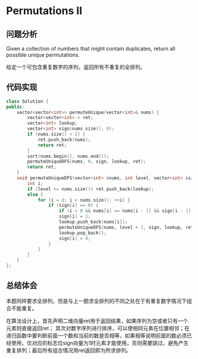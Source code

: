 #  Permutations II

## 问题分析
Given a collection of numbers that might contain duplicates, return all possible unique permutations.

给定一个可包含重复数字的序列，返回所有不重复的全排列。

## 代码实现
``` C++
class Solution {
public:
    vector<vector<int>> permuteUnique(vector<int>& nums) {
        vector<vector<int> > ret;
        vector<int> lookup;
        vector<int> sign(nums.size(), 0);
        if (nums.size() < 2) {
            ret.push_back(nums);
            return ret;
        }
        sort(nums.begin(), nums.end());
        permuteUniqueDFS(nums, 0, sign, lookup, ret);
        return ret;
    }
    void permuteUniqueDFS(vector<int> &nums, int level, vector<int> &sign, vector<int> &lookup, vector<vector<int> > &ret) {
        int i;
        if (level >= nums.size()) ret.push_back(lookup);
        else {
            for (i = 0; i < nums.size(); ++i) {
                if (sign[i] == 0) {
                    if (i > 0 && nums[i] == nums[i - 1] && sign[i - 1] == 0) continue;
                    sign[i] = 1;
                    lookup.push_back(nums[i]);
                    permuteUniqueDFS(nums, level + 1, sign, lookup, ret);
                    lookup.pop_back();
                    sign[i] = 0;
                }
            }
        }
    }
};
```

## 总结体会

本题同样要求全排列，但是与上一题求全排列的不同之处在于有重复数字情况下组合不能重复。

在算法设计上，首先声明二维向量ret用于返回结果，如果序列为空或者只有一个元素则直接返回ret； 其次对数字序列进行排序，可以使相同元素在位置相邻；在递归函数中要判断前面一个数和当前的数是否相等，如果相等说明前面的数必须已经使用，仅对应的标志位sign向量为1时元素才能使用，否则需要跳过，避免产生重复排列；最后所有组合情况用ret返回即为所求排列。
